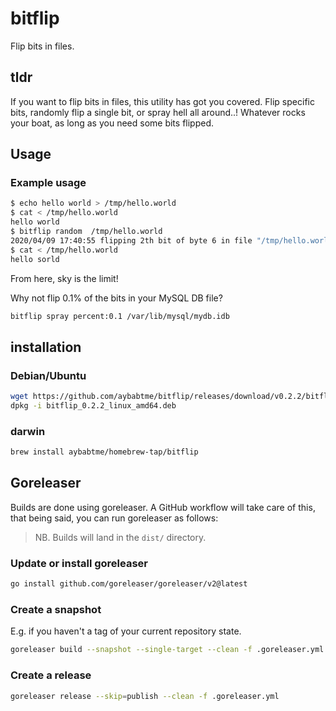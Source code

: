 # bitflip

Flip bits in files.

## tldr

If you want to flip bits in files, this utility has got you covered.
Flip specific bits, randomly flip a single bit, or spray hell all around..!
Whatever rocks your boat, as long as you need some bits flipped.

## Usage

### Example usage

```bash
$ echo hello world > /tmp/hello.world
$ cat < /tmp/hello.world
hello world
$ bitflip random  /tmp/hello.world
2020/04/09 17:40:55 flipping 2th bit of byte 6 in file "/tmp/hello.world"
$ cat < /tmp/hello.world
hello sorld
```

From here, sky is the limit!

Why not flip 0.1% of the bits in your MySQL DB file?

```sh
bitflip spray percent:0.1 /var/lib/mysql/mydb.idb
```

## installation

### Debian/Ubuntu

```bash
wget https://github.com/aybabtme/bitflip/releases/download/v0.2.2/bitflip_0.2.2_linux_amd64.deb
dpkg -i bitflip_0.2.2_linux_amd64.deb
```

### darwin

```bash
brew install aybabtme/homebrew-tap/bitflip
```

## Goreleaser

Builds are done using goreleaser. A GitHub workflow will take care of this,
that being said, you can run goreleaser as follows:

> NB. Builds will land in the `dist/` directory.

### Update or install goreleaser

```sh
go install github.com/goreleaser/goreleaser/v2@latest
```

### Create a snapshot

E.g. if you haven't a tag of your current repository state.

```sh
goreleaser build --snapshot --single-target --clean -f .goreleaser.yml
```

### Create a release

```sh
goreleaser release --skip=publish --clean -f .goreleaser.yml
```
